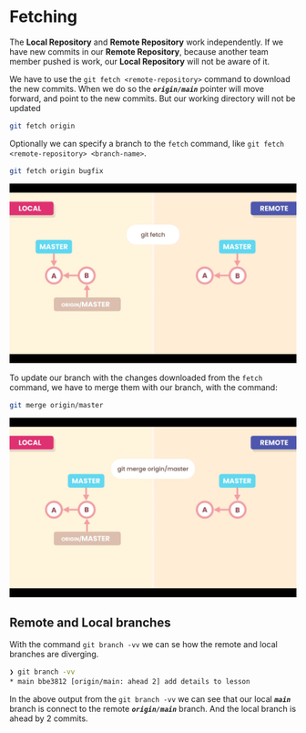 # Fetching

The **Local Repository** and **Remote Repository** work independently. If we have new commits in our **Remote Repository**, because another team member pushed is work, our **Local Repository** will not be aware of it.

We have to use the `git fetch <remote-repository>` command to download the new commits. When we do so the **_`origin/main`_** pointer will move forward, and point to the new commits. But our working directory will not be updated

```bash
git fetch origin
```

Optionally we can specify a branch to the `fetch` command, like `git fetch <remote-repository> <branch-name>`.

```bash
git fetch origin bugfix
```

![Fetching](./images/06-01.png "Fetching")

To update our branch with the changes downloaded from the `fetch` command, we have to merge them with our branch, with the command:

```bash
git merge origin/master
```

![Merge origin](./images/06-02.png "Merge origin")

## Remote and Local branches

With the command `git branch -vv` we can se how the remote and local branches are diverging.

```bash
❯ git branch -vv
* main bbe3812 [origin/main: ahead 2] add details to lesson
```

In the above output from the `git branch -vv` we can see that our local **_`main`_** branch is connect to the remote **_`origin/main`_** branch. And the local branch is ahead by 2 commits.
